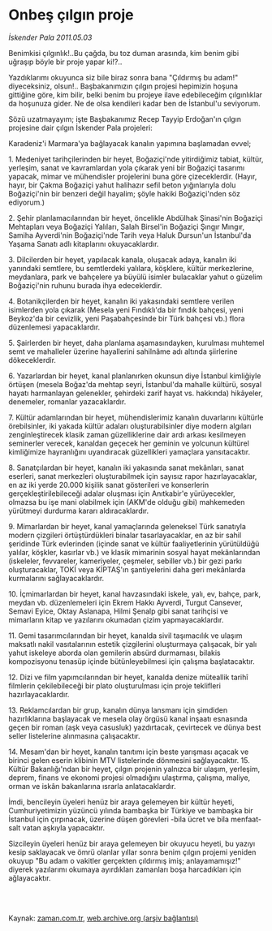 # Onbeş çılgın proje

*İskender Pala 2011.05.03*

<td class="columnist-detail">
<p>Benimkisi çılgınlık!..Bu çağda, bu toz duman arasında, kim benim gibi uğraşıp böyle bir proje yapar ki!?..</p>
<p>
<div id="haberMetinDiv">
<p>Yazdıklarımı okuyunca siz bile biraz sonra bana "Çıldırmış bu adam!" diyeceksiniz, olsun!.. Başbakanımızın çılgın projesi hepimizin hoşuna gittiğine göre, kim bilir, belki benim bu projeye ilave edebileceğim çılgınlıklar da hoşunuza gider. Ne de olsa kendileri kadar ben de İstanbul'u seviyorum.
<p>Sözü uzatmayayım; işte Başbakanımız Recep Tayyip Erdoğan'ın çılgın projesine dair çılgın İskender Pala projeleri:
<p>Karadeniz'i Marmara'ya bağlayacak kanalın yapımına başlamadan evvel;
<p>1. Medeniyet tarihçilerinden bir heyet, Boğaziçi'nde yitirdiğimiz tabiat, kültür, yerleşim, sanat ve kavramlardan yola çıkarak yeni bir Boğaziçi tasarımı yapacak, mimar ve mühendisler projelerini buna göre çizeceklerdir. (Hayır, hayır, bir Çakma Boğaziçi yahut halihazır sefil beton yığınlarıyla dolu Boğaziçi'nin bir benzeri değil hayalim; şöyle hakiki Boğaziçi'nden söz ediyorum.)
<p>2. Şehir planlamacılarından bir heyet, öncelikle Abdülhak Şinasi'nin Boğaziçi Mehtapları veya Boğaziçi Yalıları, Salah Birsel'in Boğaziçi Şıngır Mıngır, Samiha Ayverdi'nin Boğaziçi'nde Tarih veya Haluk Dursun'un İstanbul'da Yaşama Sanatı adlı kitaplarını okuyacaklardır.
<p>3. Dilcilerden bir heyet, yapılacak kanala, oluşacak adaya, kanalın iki yanındaki semtlere, bu semtlerdeki yalılara, köşklere, kültür merkezlerine, meydanlara, park ve bahçelere ya büyülü isimler bulacaklar yahut o güzelim Boğaziçi'nin ruhunu burada ihya edeceklerdir.
<p>4. Botanikçilerden bir heyet, kanalın iki yakasındaki semtlere verilen isimlerden yola çıkarak (Mesela yeni Fındıklı'da bir fındık bahçesi, yeni Beykoz'da bir cevizlik, yeni Paşabahçesinde bir Türk bahçesi vb.) flora düzenlemesi yapacaklardır.
<p>5. Şairlerden bir heyet, daha planlama aşamasındayken, kurulması muhtemel semt ve mahalleler üzerine hayallerini sahilnâme adı altında şiirlerine dökeceklerdir.
<p>6. Yazarlardan bir heyet, kanal planlanırken okunsun diye İstanbul kimliğiyle örtüşen (mesela Boğaz'da mehtap seyri, İstanbul'da mahalle kültürü, sosyal hayatı harmanlayan gelenekler, şehirdeki zarif hayat vs. hakkında) hikâyeler, denemeler, romanlar yazacaklardır.
<p>7. Kültür adamlarından bir heyet, mühendislerimiz kanalın duvarlarını kültürle örebilsinler, iki yakada kültür adaları oluşturabilsinler diye modern algıları zenginleştirecek klasik zaman güzelliklerine dair ardı arkası kesilmeyen seminerler verecek, kanaldan geçecek her geminin ve yolcunun kültürel kimliğimize hayranlığını uyandıracak güzellikleri yamaçlara yansıtacaktır.
<p>8. Sanatçılardan bir heyet, kanalın iki yakasında sanat mekânları, sanat eserleri, sanat merkezleri oluşturabilmek için sayısız rapor hazırlayacaklar, en az iki yerde 20.000 kişilik sanat gösterileri ve konserlerin gerçekleştirilebileceği adalar oluşması için Anıtkabir'e yürüyecekler, olmazsa bu işe mani olabilmek için (AKM'de olduğu gibi) mahkemeden yürütmeyi durdurma kararı aldıracaklardır.
<p>9. Mimarlardan bir heyet, kanal yamaçlarında geleneksel Türk sanatıyla modern çizgileri örtüştürdükleri binalar tasarlayacaklar, en az bir sahil şeridinde Türk evlerinden (içinde sanat ve kültür faaliyetlerinin yürütüldüğü yalılar, köşkler, kasırlar vb.) ve klasik mimarinin sosyal hayat mekânlarından (iskeleler, fevvareler, kameriyeler, çeşmeler, sebiller vb.) bir gezi parkı oluşturacaklar, TOKİ veya KİPTAŞ'ın şantiyelerini daha geri mekânlarda kurmalarını sağlayacaklardır.
<p>10. İçmimarlardan bir heyet, kanal havzasındaki iskele, yalı, ev, bahçe, park, meydan vb. düzenlemeleri için Ekrem Hakkı Ayverdi, Turgut Cansever, Semavi Eyice, Oktay Aslanapa, Hilmi Şenalp gibi sanat tarihçisi ve mimarların kitap ve yazılarını okumadan çizim yapmayacaklardır.
<p>11. Gemi tasarımcılarından bir heyet, kanalda sivil taşımacılık ve ulaşım maksatlı nakil vasıtalarının estetik çizgilerini oluşturmaya çalışacak, bir yalı yahut iskeleye aborda olan gemilerin absürd durmaması, bilakis kompozisyonu tenasüp içinde bütünleyebilmesi için çalışma başlatacaktır.
<p>12. Dizi ve film yapımcılarından bir heyet, kanalda denize müteallik tarihî filmlerin çekilebileceği bir plato oluşturulması için proje teklifleri hazırlayacaklardır.
<p>13. Reklamcılardan bir grup, kanalın dünya lansmanı için şimdiden hazırlıklarına başlayacak ve mesela olay örgüsü kanal inşaatı esnasında geçen bir roman (aşk veya casusluk) yazdırtacak, çevirtecek ve dünya best seller listelerine alınmasına çalışacaktır.
<p>14. Mesam'dan bir heyet, kanalın tanıtımı için beste yarışması açacak ve birinci gelen eserin klibinin MTV listelerinde dönmesini sağlayacaktır. 15. Kültür Bakanlığı'ndan bir heyet, çılgın projenin yalnızca bir ulaşım, yerleşim, deprem, finans ve ekonomi projesi olmadığını ulaştırma, çalışma, maliye, orman ve iskân bakanlarına ısrarla anlatacaklardır.
<p>İmdi, bencileyin üyeleri henüz bir araya gelemeyen bir kültür heyeti, Cumhuriyetimizin yüzüncü yılında bambaşka bir Türkiye ve bambaşka bir İstanbul için çırpınacak, üzerine düşen görevleri -bila ücret ve bila menfaat- salt vatan aşkıyla yapacaktır.
<p>Sizcileyin üyeleri henüz bir araya gelemeyen bir okuyucu heyeti, bu yazıyı kesip saklayacak ve ömrü olanlar yıllar sonra benim çılgın projemi yeniden okuyup "Bu adam o vakitler gerçekten çıldırmış imiş; anlayamamışız!" diyerek yazılarımı okumaya ayırdıkları zamanları boşa harcadıkları için ağlayacaktır. </p></p></p></p></p></p></p></p></p></p></p></p></p></p></p></p></p></p></p></div>
</p>


<p><br>
		 </br></p></td>

Kaynak: [zaman.com.tr](http://zaman.com.tr/yazar.do?yazino=1129286), [web.archive.org (arşiv bağlantısı)](http://web.archive.org/web/20110904232243/http://zaman.com.tr:80/yazar.do?yazino=1129286)
